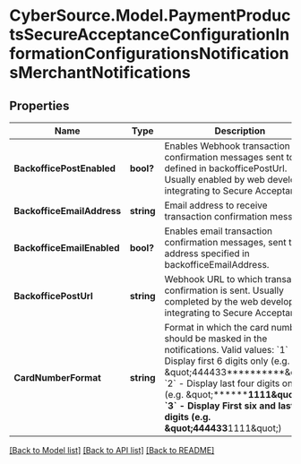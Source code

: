 # CyberSource.Model.PaymentProductsSecureAcceptanceConfigurationInformationConfigurationsNotificationsMerchantNotifications
## Properties

Name | Type | Description | Notes
------------ | ------------- | ------------- | -------------
**BackofficePostEnabled** | **bool?** | Enables Webhook transaction confirmation messages sent to URL defined in backofficePostUrl. Usually enabled by web developers integrating to Secure Acceptance. | [optional] 
**BackofficeEmailAddress** | **string** | Email address to receive transaction confirmation messages. | [optional] 
**BackofficeEmailEnabled** | **bool?** | Enables email transaction confirmation messages, sent to the address specified in backofficeEmailAddress. | [optional] 
**BackofficePostUrl** | **string** | Webhook URL to which transaction confirmation is sent. Usually completed by the web developers integrating to Secure Acceptance. | [optional] 
**CardNumberFormat** | **string** | Format in which the card number should be masked in the notifications.   Valid values: &#x60;1&#x60; - Display first 6 digits only (e.g. \&quot;444433**********\&quot;)  &#x60;2&#x60; - Display last four digits only (e.g. \&quot;************1111\&quot;)  &#x60;3&#x60; - Display First six and last four digits (e.g. \&quot;444433******1111\&quot;)  | [optional] 

[[Back to Model list]](../README.md#documentation-for-models) [[Back to API list]](../README.md#documentation-for-api-endpoints) [[Back to README]](../README.md)

